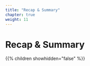 ```yaml
---
title: "Recap & Summary"
chapter: true
weight: 11
---
```


# Recap & Summary

{{% children showhidden="false" %}}